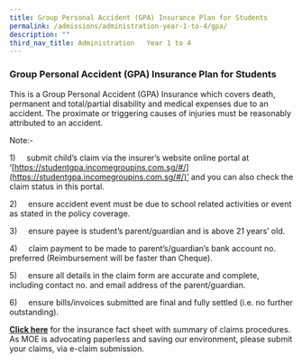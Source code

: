 ```yaml
---
title: Group Personal Accident (GPA) Insurance Plan for Students
permalink: /admissions/administration-year-1-to-4/gpa/
description: ""
third_nav_title: Administration   Year 1 to 4
---
```

### Group Personal Accident (GPA) Insurance Plan for Students


This is a Group Personal Accident (GPA) Insurance which covers death, permanent and total/partial disability and medical expenses due to an accident. The proximate or triggering causes of injuries must be reasonably attributed to an accident.

  

Note:-

1)     submit child’s claim via the insurer’s website online portal at ‘[https://studentgpa.incomegroupins.com.sg/#/](https://studentgpa.incomegroupins.com.sg/#/)’ and you can also check the claim status in this portal.

  

2)     ensure accident event must be due to school related activities or event as stated in the policy coverage.

  

3)     ensure payee is student’s parent/guardian and is above 21 years’ old.

  

4)     claim payment to be made to parent’s/guardian’s bank account no. preferred (Reimbursement will be faster than Cheque).

  

5)     ensure all details in the claim form are accurate and complete, including contact no. and email address of the parent/guardian.

  

6)     ensure bills/invoices submitted are final and fully settled (i.e. no further outstanding).

  

[**Click here**](https://studentgpa.incomegroupins.com.sg/) for the insurance fact sheet with summary of claims procedures. As MOE is advocating paperless and saving our environment, please submit your claims, via e-claim submission.
